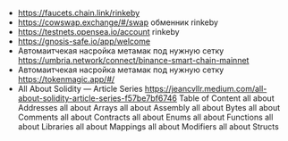 * https://faucets.chain.link/rinkeby
* https://cowswap.exchange/#/swap обменник rinkeby
* https://testnets.opensea.io/account rinkeby
* https://gnosis-safe.io/app/welcome
* Автомаитчекая насройка метамак под нужную сетку https://umbria.network/connect/binance-smart-chain-mainnet
* Автомаитчекая насройка метамак под нужную сетку https://tokenmagic.app/#/
* All About Solidity — Article Series https://jeancvllr.medium.com/all-about-solidity-article-series-f57be7bf6746
Table of Content
all about Addresses
all about Arrays
all about Assembly
all about Bytes
all about Comments
all about Contracts
all about Enums
all about Functions
all about Libraries
all about Mappings
all about Modifiers
all about Structs
